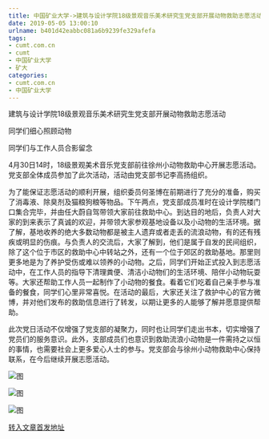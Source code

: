 ```yaml
---
title: 中国矿业大学->建筑与设计学院18级景观音乐美术研究生党支部开展动物救助志愿活动暨四月党日活动  | cumt.com.cn
date: 2019-05-05 13:00:10
urlname: b401d42eabbc081a6b9239fe329afefa
tags: 
- cumt.com.cn
- cumt
- 中国矿业大学
- 矿大
categories:
- cumt.com.cn
- 中国矿业大学
---
```


建筑与设计学院18级景观音乐美术研究生党支部开展动物救助志愿活动

同学们细心照顾动物

同学们与工作人员合影留念

4月30日14时，18级景观美术音乐党支部前往徐州小动物救助中心开展志愿活动。党支部全体成员参加了此次活动，活动由党支部书记李高扬组织。

为了能保证志愿活动的顺利开展，组织委员何圣博在前期进行了充分的准备，购买了消毒液、除臭剂及猫粮狗粮等物品。下午两点，党支部成员准时在设计学院楼门口集合完毕，并由任大蔚自驾带领大家前往救助中心。到达目的地后，负责人对大家的到来表示了真诚的欢迎，并带领大家参观基地设备以及小动物的生活环境。据了解，基地收养的绝大多数动物都是被主人遗弃或者走丢的流浪动物，有的还有残疾或明显的伤痕。与负责人的交流后，大家了解到，他们是属于自发的民间组织，除了这个位于市区的救助中心中转站之外，还有一个位于郊区的救助基地。那里则更多地是为了养护受伤或难以领养的小动物。之后，同学们开始正式投入到志愿活动中，在工作人员的指导下清理粪便、清洁小动物们的生活环境、陪伴小动物玩耍等。大家还帮助工作人员一起制作了小动物的餐食。看着它们吃着自己亲手参与准备的餐食，同学们心里非常喜悦。在活动的最后，大家还关注了救护中心的官方微博，并对他们发布的救助信息进行了转发，以期让更多的人能够了解并愿意提供帮助。

此次党日活动不仅增强了党支部的凝聚力，同时也让同学们走出书本，切实增强了党员们的服务意识。此外，支部成员们也意识到救助流浪小动物是一件需持之以恒的事情，也需要社会上更多爱心人士的参与。党支部会与徐州小动物救助中心保持联系，在今后继续开展志愿活动。

![图](http://art.cumt.edu.cn/_upload/article/images/47/eb/4d3f2cb74aae88bb50a21fffd709/ce754be7-0041-4329-8146-a55328c73963.jpg)

![图](http://art.cumt.edu.cn/_upload/article/images/47/eb/4d3f2cb74aae88bb50a21fffd709/63fece64-abe0-487b-8191-cbc09b8f352b.jpg)

![图](http://art.cumt.edu.cn/_upload/article/images/47/eb/4d3f2cb74aae88bb50a21fffd709/a988dfde-3b0d-4e2c-939b-b749785fcccc.jpg)

[转入文章首发地址](http://xwzx.cumt.edu.cn/fb/ad/c523a523181/page.htm)